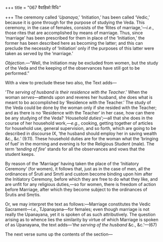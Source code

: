 +++
title = "067 वैवाहिको विधिः"

+++
The ceremony called ‘*Upanaya*,’ ‘Initiation,’ has been called ‘Vedic,’
because it is gone through for the purpose of studying the Veda. This
ceremony, in the case of females, consists of the ‘Rites of
marriage,’—*i.e*., those rites that are accomplished by means of
marriage. Thus, since ‘marriage’ has been prescribed for them in place
of the ‘Initiation,’ the former has been described here as becoming the
latter; and this can preclude the necessity of ‘Initiation’ only if the
purposes of this latter were taken as served by the ‘marriage.’

*Objection*.—“Well, the Initiation may be excluded from women, but the
study of the Veda and the keeping of the observances have still got to
be performed.”

With a view to preclude these two also, the Text adds—

‘*The serving of husband is their residence with the Teacher*.’ When the
woman *serves*—attends upon and reveres her husband, she does what is
meant to bo accomplished by ‘Residence with the Teacher.’ The study of
the Veda could be done by the woman only if she resided with the
Teacher; and as there is no ‘Residence with the Teacher’ in her case,
how can there be any studying of the Veda? ‘*Household duties*’;—all
that she does in the course of her household work,—*e.g*., cooking,
getting together of articles for household use, general supervision, and
so forth, which are going to be described in discourse IX, ‘the husband
should employ her in saving wealth &c., &c.’ (9.11). These household
duties are for the woman what the ‘bringing of fuel’ in the morning and
evening is for the Religious Student (male). The term ‘*tending of*
*fire*’ stands for all the observances and vows that the student keeps.

By reason of the ‘Marriage’ having taken the place of the ‘Initiatory
Ceremony’ (for women), it follows that, just as in the case of men, all
the ordinances of Śruti and Smṛti and custom become binding upon him
after the Initiatory Ceremony, before which they are free to do what
they like, and are unfit for any religious duties,—so for women, there
is freedom of action before Marriage, after which they become subject to
the ordinances of Śrutis and Smṛtis.

Or, we may interpret the text as follows:—Marriage constitutes the Vedic
Sacrament—*i.e*., TJpanayana—for females; even though marriage is not
really the Upanayana, yet it is spoken of as such attributively. The
question arising as to whence lies the similarity by virtue of which
Marriage is spoken of as Upanayana, the text adds—‘*the serving of the
husband* &c., &c.’—(67)

The next verse sums up the contents of the section—


